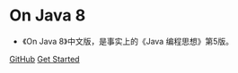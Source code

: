 # On Java 8

- 《On Java 8》中文版，是事实上的《Java 编程思想》第5版。

[GitHub](https://github.com/itx-man/OnJava8)
[Get Started](books/thinking-in-java-5rd-chinese/README.md)







